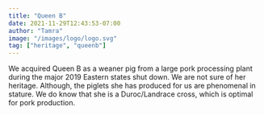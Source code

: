 ```yaml
---
title: "Queen B"
date: 2021-11-29T12:43:53-07:00
author: "Tamra"
image: "/images/logo/logo.svg"
tag: ["heritage", "queenb"]
---
```


We acquired Queen B as a weaner pig from a large pork processing plant during the major 2019 Eastern states shut down. We are not sure of her heritage. Although, the piglets she has produced for us are phenomenal in stature. We do know that she is a Duroc/Landrace cross, which is optimal for pork production.
